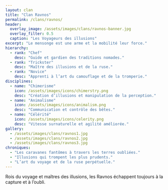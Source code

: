 ```yaml
---
layout: clan
title: "Clan Ravnos"
permalink: /clans/ravnos/
header:
  overlay_image: /assets/images/clans/ravnos-banner.jpg
  overlay_filter: 0.5
  caption: "Les Voyageurs des illusions"
excerpt: "Le mensonge est une arme et la mobilité leur force."
hierarchy:
  - rank: "Chef"
    desc: "Guide et gardien des traditions nomades."
  - rank: "Trickster"
    desc: "Maître des illusions et de la ruse."
  - rank: "Novice"
    desc: "Apprenti à l’art du camouflage et de la tromperie."
disciplines:
  - name: "Chimerisme"
    icon: /assets/images/icons/chimerstry.png
    desc: "Création d’illusions et manipulation de la perception."
  - name: "Animalisme"
    icon: /assets/images/icons/animalism.png
    desc: "Communication et contrôle des bêtes."
  - name: "Célérité"
    icon: /assets/images/icons/celerity.png
    desc: "Vitesse surnaturelle et agilité améliorée."
gallery:
  - /assets/images/clans/ravnos1.jpg
  - /assets/images/clans/ravnos2.jpg
  - /assets/images/clans/ravnos3.jpg
chroniques:
  - "Les caravanes fantômes à travers les terres oubliées."
  - "Illusions qui trompent les plus prudents."
  - "L’art du voyage et de la ruse perpétuelle."
---
```


Rois du voyage et maîtres des illusions, les Ravnos échappent toujours à la capture et à l’oubli.

